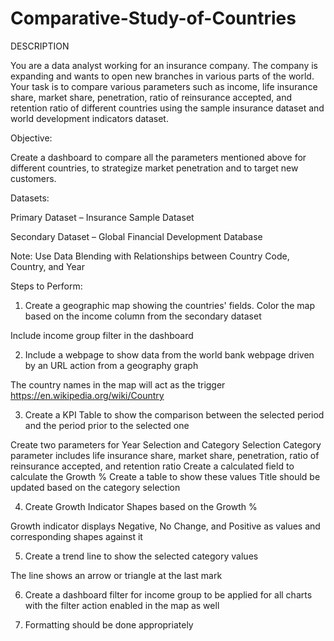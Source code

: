 # Comparative-Study-of-Countries
DESCRIPTION

You are a data analyst working for an insurance company. The company is expanding and wants to open new branches in various parts of the world. Your task is to compare various parameters such as income, life insurance share, market share, penetration, ratio of reinsurance accepted, and retention ratio of different countries using the sample insurance dataset and world development indicators dataset.

 

Objective:

Create a dashboard to compare all the parameters mentioned above for different countries, to strategize market penetration and to target new customers.

 

Datasets:

Primary Dataset – Insurance Sample Dataset

Secondary Dataset – Global Financial Development Database

 

Note: Use Data Blending with Relationships between Country Code, Country, and Year

 

Steps to Perform:

1. Create a geographic map showing the countries' fields. Color the map based on the income column from the secondary dataset

Include income group filter in the dashboard
 

2. Include a webpage to show data from the world bank webpage driven by an URL action from a geography graph

The country names in the map will act as the trigger
https://en.wikipedia.org/wiki/Country

 

3. Create a KPI Table to show the comparison between the selected period and the period prior to the selected one

Create two parameters for Year Selection and Category Selection
Category parameter includes life insurance share, market share, penetration, ratio of reinsurance accepted, and retention ratio
Create a calculated field to calculate the Growth %
Create a table to show these values
Title should be updated based on the category selection
 

4. Create Growth Indicator Shapes based on the Growth %

Growth indicator displays Negative, No Change, and Positive as values and corresponding shapes against it
 

5. Create a trend line to show the selected category values

The line shows an arrow or triangle at the last mark
 

6. Create a dashboard filter for income group to be applied for all charts with the filter action enabled in the map as well

 

7. Formatting should be done appropriately

